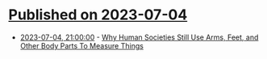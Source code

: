 # [Published on 2023-07-04](index.md)

* [2023-07-04, 21:00:00](https://news.slashdot.org/story/23/07/04/2030217/why-human-societies-still-use-arms-feet-and-other-body-parts-to-measure-things?utm_source=rss1.0mainlinkanon&utm_medium=feed) - [Why Human Societies Still Use Arms, Feet, and Other Body Parts To Measure Things](https://news.slashdot.org/story/23/07/04/2030217/why-human-societies-still-use-arms-feet-and-other-body-parts-to-measure-things?utm_source=rss1.0mainlinkanon&utm_medium=feed)
